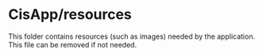 # CisApp/resources

This folder contains resources (such as images) needed by the application. This file can
be removed if not needed.
